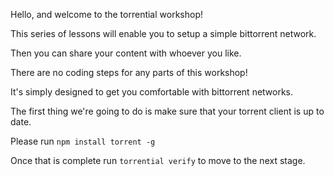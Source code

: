 Hello, and welcome to the torrential workshop!  

This series of lessons will enable you to setup a simple bittorrent network.

Then you can share your content with whoever you like. 

There are no coding steps for any parts of this workshop! 

It's simply designed to get you comfortable with bittorrent networks. 

The first thing we're going to do is make sure that your torrent client is up to date.

Please run ```npm install torrent -g```

Once that is complete run  ```torrential verify``` to move to the next stage.